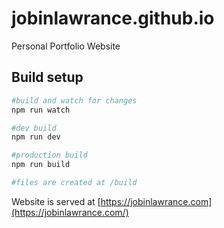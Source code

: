 # jobinlawrance.github.io
Personal Portfolio Website

## Build setup

```bash
#build and watch for changes
npm run watch

#dev build
npm run dev

#production build
npm run build

#files are created at /build
```  

Website is served at [https://jobinlawrance.com](https://jobinlawrance.com/)
